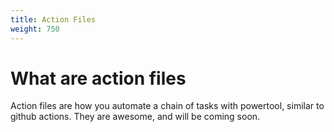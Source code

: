 ```yaml
---
title: Action Files
weight: 750
---
```


# What are action files

Action files are how you automate a chain of tasks with powertool, similar to github actions. They are awesome, and will be coming soon.
